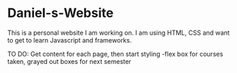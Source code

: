 # Daniel-s-Website
This is a personal website I am working on. I am using HTML, CSS and want to get to learn Javascript and frameworks.

TO DO:  Get content for each page, then start styling
-flex box for courses taken, grayed out boxes for next semester